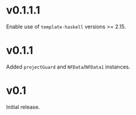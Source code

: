 # v0.1.1.1

Enable use of `template-haskell` versions >= 2.15.

# v0.1.1

Added `projectGuard` and `NFData`/`NFData1` instances.

# v0.1

Initial release.
